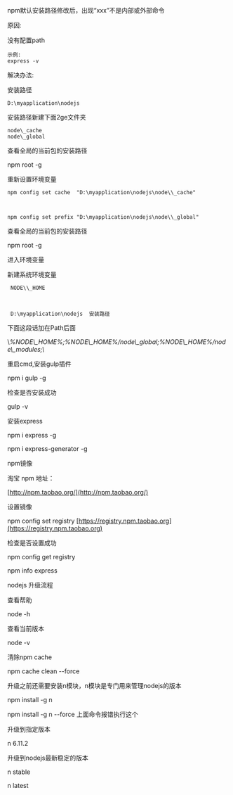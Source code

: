 npm默认安装路径修改后，出现“xxx”不是内部或外部命令

原因:

没有配置path

```
示例:
express -v
```

解决办法:

安装路径

```
D:\myapplication\nodejs
```

安装路径新建下面2ge文件夹

```
node\_cache
node\_global
```

     







查看全局的当前包的安装路径



npm root -g







重新设置环境变量



    npm config set cache  "D:\myapplication\nodejs\node\\_cache"



    npm config set prefix "D:\myapplication\nodejs\node\\_global"







查看全局的当前包的安装路径



npm root -g







进入环境变量



新建系统环境变量    



     NODE\\_HOME



     D:\myapplication\nodejs  安装路径







下面这段话加在Path后面



\\*%NODE\\_HOME%;%NODE\\_HOME%/node\\_global;%NODE\\_HOME%/node\\_modules;\\* 







 重启cmd,安装gulp插件



 npm i gulp -g







 检查是否安装成功



 gulp -v







 安装express



 npm i express -g



 npm i express-generator -g

npm镜像

淘宝 npm 地址：

[http://npm.taobao.org/](http://npm.taobao.org/)

设置镜像

npm config set registry [https://registry.npm.taobao.org](https://registry.npm.taobao.org)

检查是否设置成功

npm config get registry

npm info express

nodejs 升级流程

查看帮助

node -h

查看当前版本

node -v

清除npm cache

npm cache clean --force

升级之前还需要安装n模块，n模块是专门用来管理nodejs的版本

npm install -g n

npm install -g n --force  上面命令报错执行这个

升级到指定版本

n 6.11.2

升级到nodejs最新稳定的版本

n stable

n latest

